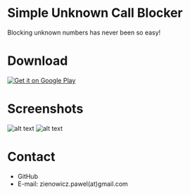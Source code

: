 # Simple Unknown Call Blocker

Blocking unknown numbers has never been so easy!

Download
==========

<a href="https://play.google.com/store/apps/details?id=pl.pzienowicz.calllooper">
  <img alt="Get it on Google Play"
       src="http://www.redjumper.net/bookcreator/assets/graphics/play-store-download.png" />
</a>

Screenshots
==========

![alt text](https://lh3.googleusercontent.com/roZ3QhsEzopHzieDlRioyPA25Vy1NuLdHmrj2pr4i43R66ZWgKjDwA1PMJ9Wn23Q4tw=h310-rw)
![alt text](https://lh3.googleusercontent.com/StpQm4jguLXpW1fysfxGppmv9xlxCudTlXmHtUkMyhtSUuX09cMVOzTpvfcH7SSoObE=h310-rw)

Contact
==========
* GitHub
* E-mail: zienowicz.pawel(at)gmail.com
